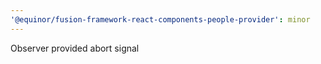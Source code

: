 ```yaml
---
'@equinor/fusion-framework-react-components-people-provider': minor
---
```


Observer provided abort signal
